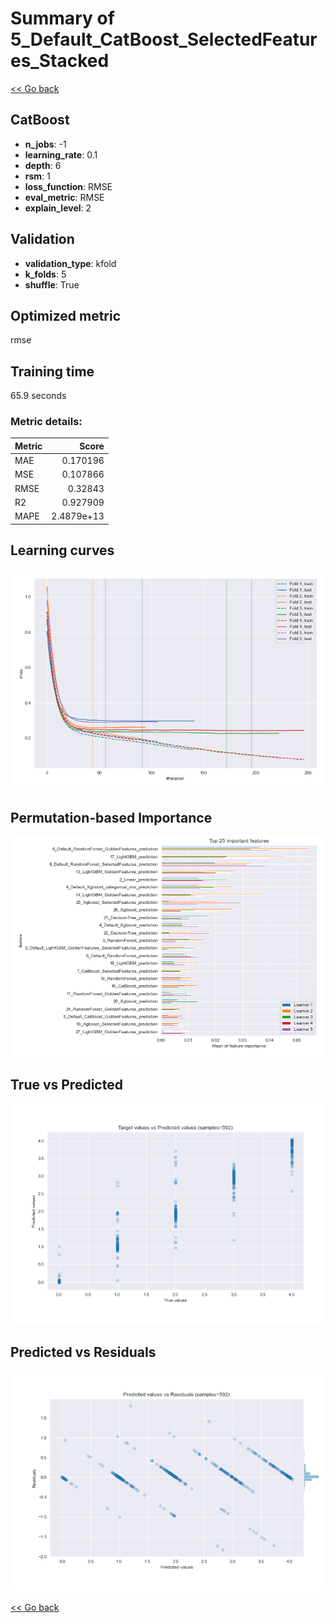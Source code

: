 # Summary of 5_Default_CatBoost_SelectedFeatures_Stacked

[<< Go back](../README.md)


## CatBoost
- **n_jobs**: -1
- **learning_rate**: 0.1
- **depth**: 6
- **rsm**: 1
- **loss_function**: RMSE
- **eval_metric**: RMSE
- **explain_level**: 2

## Validation
 - **validation_type**: kfold
 - **k_folds**: 5
 - **shuffle**: True

## Optimized metric
rmse

## Training time

65.9 seconds

### Metric details:
| Metric   |      Score |
|:---------|-----------:|
| MAE      | 0.170196   |
| MSE      | 0.107866   |
| RMSE     | 0.32843    |
| R2       | 0.927909   |
| MAPE     | 2.4879e+13 |



## Learning curves
![Learning curves](learning_curves.png)

## Permutation-based Importance
![Permutation-based Importance](permutation_importance.png)
## True vs Predicted

![True vs Predicted](true_vs_predicted.png)


## Predicted vs Residuals

![Predicted vs Residuals](predicted_vs_residuals.png)



[<< Go back](../README.md)
